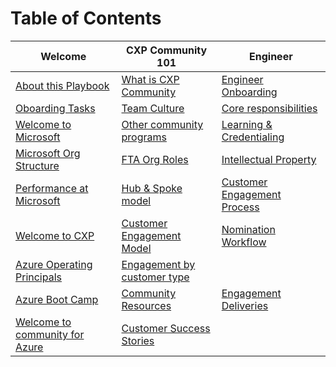 
# Table of Contents

| Welcome                        | CXP Community 101                             | Engineer                     |
|--------------------------------|---------------------------------|------------------------------|
|[About this Playbook](cxpplaybook/playbook/Welcome/About_this_Playbook.md)             | [What is CXP Community](cxpplaybook/playbook/CXPCommunity101/Community.md)      | [Engineer Onboarding](cxpplaybook/playbook/Engineer/Engineering_Onboarding.md)         |
| [Oboarding Tasks](cxpplaybook/playbook/OnboardingTasks.md)                |  [Team Culture](cxpplaybook/playbook/CXPCommunity101/Team_Culture.md)                    | [Core responsibilities](cxpplaybook/playbook/Engineer/Engineering_Core_Responsibilities.md)       | 
| [Welcome to Microsoft](cxpplaybook/playbook/Welcome/Welcome_to_Microsoft.md)          | [Other community programs](cxpplaybook/playbook/CXPCommunity101/Other_community_programs_at_Micrsoft.md)        |  [Learning & Credentialing](cxpplaybook/playbook/Engineer/Continuous_Learning_and_Credentialing.md)     |
| [Microsoft Org Structure](cxpplaybook/playbook/Welcome/Microsoft_Organizational_Structure.md)           |[FTA Org Roles](cxpplaybook/playbook/CXPCommunity101/FTA_Org_&_Roles.md)                   |  [Intellectual Property](cxpplaybook/playbook//Engineer/Intellectual_Property_(IP).md)         |
| [Performance at Microsoft](cxpplaybook/playbook/Welcome/Performance_at_Microsoft.md)        | [Hub & Spoke model](cxpplaybook/playbook/CXPCommunity101/Hub_&_Spoke_Model.md)              |  [Customer Engagement Process](cxpplaybook/playbook/Engineer/Customer_Engagement_Process.md)  |
| [Welcome to CXP](cxpplaybook/playbook/Welcome/Welcome_to_CXP.md)         | [Customer Engagement Model](cxpplaybook/playbook/CXPCommunity101/Customer_Engagement_Model.md)           | [Nomination Workflow](cxpplaybook/playbook/Engineer/Nomination_Workflow.md)          |
| [Azure Operating Principals](cxpplaybook/playbook/Welcome/Operating_Principals_for_Azure_Engineering.md)   | [Engagement by customer type](cxpplaybook/playbook/CXPCommunity101/Engagement_by_Customer_Type.md)        |              |
| [Azure Boot Camp](cxpplaybook/playbook/Welcome/Azure_Boot_Camp.md)       |    [Community Resources](cxpplaybook/playbook/CXPCommunity101/FastTrack_Resources.md)     |  [Engagement Deliveries](cxpplaybook/playbook/Engineer/Engagement_Deliveries.md)        |
| [Welcome to community for Azure](cxpplaybook/playbook/Welcome/Welcome_to_FastTrack_for_Azure.md)         |  [Customer Success Stories](cxpplaybook/playbook/CXPCommunity101/Customer_Success_Stories.md)             |               | [Azure PG Engagement Model](cxpplaybook/playbook/Engineer/Azure_Product_Group_Engagement_Model.md)    |

